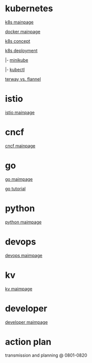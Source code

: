 # kubernetes

[k8s mainpage](/topic/k8s/k8s.md)

[docker mainpage](/topic/k8s/docker.md)

[k8s concept](/topic/k8s/k8s-concept.md)

[k8s deployment](/topic/k8s/deployment/k8s-deployment.md) 

|- [minikube](/topic/k8s/deployment/minikube.md) 

|- [kubectl](/topic/k8s/deployment/kubectl.md) 

[terway vs. flannel](/topic/k8s/network/k8s-deployment.md)

# istio

[istio mainpage](/topic/microservice/istio/istio.md)

# cncf 

[cncf mainpage](/topic/cncf/cncf.md)

# go

[go maimpage](/topic/go/go.md)

[go tutorial ](/topic/go/go-tutorial.md)

# python

[python maimpage](/topic/python/python.md)

# devops

[devops maimpage](/topic/devops/devops.md)

# kv

[kv maimpage](/topic/kv/kv.md)

# developer

[developer maimpage](/topic/developer/developer.md)

# action plan

transmission and planning @ 0801-0820